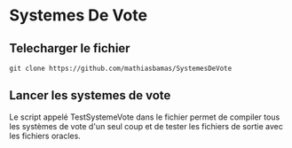 # Systemes De Vote

## Telecharger le fichier 

```git clone https://github.com/mathiasbamas/SystemesDeVote```

## Lancer les systemes de vote

Le script appelé TestSystemeVote dans le fichier permet de compiler tous les systèmes de vote d'un seul coup et de tester les fichiers de sortie avec les fichiers oracles.
